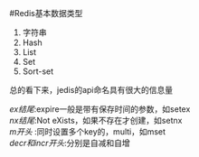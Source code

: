 #Redis基本数据类型
1. 字符串
2. Hash
3. List
4. Set
5. Sort-set

总的看下来，jedis的api命名具有很大的信息量
 
_ex结尾_:expire一般是带有保存时间的参数，如setex  
_nx结尾_:Not eXists，如果不存在才创建，如setnx  
_m开头_ :同时设置多个key的，multi，如mset  
_decr和incr开头_:分别是自减和自增  

